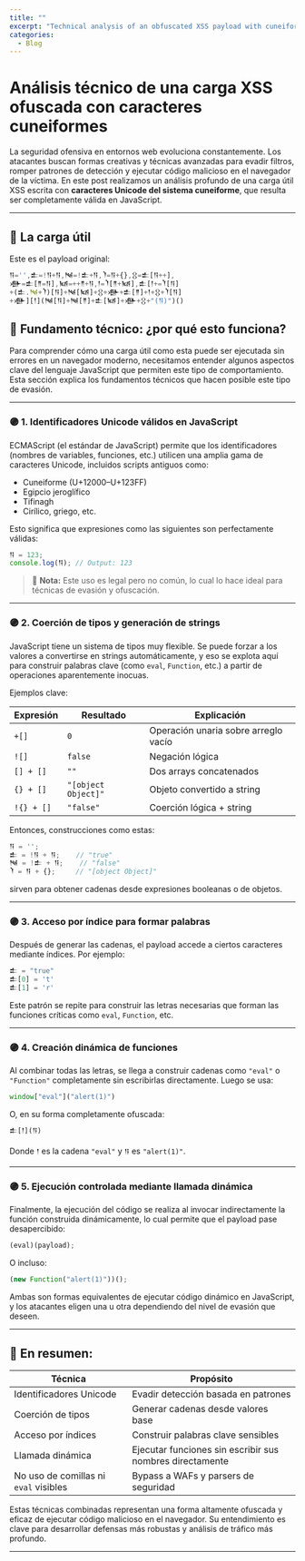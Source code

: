 ```yaml
---
title: "" 
excerpt: "Technical analysis of an obfuscated XSS payload with cuneiform characters"
categories:
  - Blog 
---
```


# Análisis técnico de una carga XSS ofuscada con caracteres cuneiformes

La seguridad ofensiva en entornos web evoluciona constantemente. Los atacantes buscan formas creativas y técnicas avanzadas para evadir filtros, romper patrones de detección y ejecutar código malicioso en el navegador de la víctima. En este post realizamos un análisis profundo de una carga útil XSS escrita con **caracteres Unicode del sistema cuneiforme**, que resulta ser completamente válida en JavaScript.

---

## 📜 La carga útil

Este es el payload original:

```javascript
𒀀='',𒉺=!𒀀+𒀀,𒀃=!𒉺+𒀀,𒇺=𒀀+{},𒌐=𒉺[𒀀++],
𒀟=𒉺[𒈫=𒀀],𒀆=++𒈫+𒀀,𒁹=𒇺[𒈫+𒀆],𒉺[𒁹+=𒇺[𒀀]
+(𒉺.𒀃+𒇺)[𒀀]+𒀃[𒀆]+𒌐+𒀟+𒉺[𒈫]+𒁹+𒌐+𒇺[𒀀]
+𒀟][𒁹](𒀃[𒀀]+𒀃[𒈫]+𒉺[𒀆]+𒀟+𒌐+"(𒀀)")()
```


## 🧠 Fundamento técnico: ¿por qué esto funciona?

Para comprender cómo una carga útil como esta puede ser ejecutada sin errores en un navegador moderno, necesitamos entender algunos aspectos clave del lenguaje JavaScript que permiten este tipo de comportamiento. Esta sección explica los fundamentos técnicos que hacen posible este tipo de evasión.

---

### 🟣 1. Identificadores Unicode válidos en JavaScript

ECMAScript (el estándar de JavaScript) permite que los identificadores (nombres de variables, funciones, etc.) utilicen una amplia gama de caracteres Unicode, incluidos scripts antiguos como:

- Cuneiforme (U+12000–U+123FF)
- Egipcio jeroglífico
- Tifinagh
- Cirílico, griego, etc.

Esto significa que expresiones como las siguientes son perfectamente válidas:

```js
𒀀 = 123;
console.log(𒀀); // Output: 123
```

> 🔎 **Nota:** Este uso es legal pero no común, lo cual lo hace ideal para técnicas de evasión y ofuscación.

---

### 🟣 2. Coerción de tipos y generación de strings

JavaScript tiene un sistema de tipos muy flexible. Se puede forzar a los valores a convertirse en strings automáticamente, y eso se explota aquí para construir palabras clave (como `eval`, `Function`, etc.) a partir de operaciones aparentemente inocuas.

Ejemplos clave:

| Expresión       | Resultado      | Explicación                         |
|----------------|----------------|-------------------------------------|
| `+[]`          | `0`            | Operación unaria sobre arreglo vacío |
| `![]`          | `false`        | Negación lógica                     |
| `[] + []`      | `""`           | Dos arrays concatenados             |
| `{} + []`      | `"[object Object]"` | Objeto convertido a string        |
| `!{} + []`     | `"false"`      | Coerción lógica + string            |

Entonces, construcciones como estas:

```js
𒀀 = '';
𒉺 = !𒀀 + 𒀀;    // "true"
𒀃 = !𒉺 + 𒀀;    // "false"
𒇺 = 𒀀 + {};     // "[object Object]"
```

sirven para obtener cadenas desde expresiones booleanas o de objetos.

---

### 🟣 3. Acceso por índice para formar palabras

Después de generar las cadenas, el payload accede a ciertos caracteres mediante índices. Por ejemplo:

```js
𒉺 = "true"
𒉺[0] = 't'
𒉺[1] = 'r'
```

Este patrón se repite para construir las letras necesarias que forman las funciones críticas como `eval`, `Function`, etc.

---

### 🟣 4. Creación dinámica de funciones

Al combinar todas las letras, se llega a construir cadenas como `"eval"` o `"Function"` completamente sin escribirlas directamente. Luego se usa:

```js
window["eval"]("alert(1)")
```

O, en su forma completamente ofuscada:

```js
𒉺[𒁹](𒀀)
```

Donde `𒁹` es la cadena `"eval"` y `𒀀` es `"alert(1)"`.

---

### 🟣 5. Ejecución controlada mediante llamada dinámica

Finalmente, la ejecución del código se realiza al invocar indirectamente la función construida dinámicamente, lo cual permite que el payload pase desapercibido:

```js
(eval)(payload);
```

O incluso:

```js
(new Function("alert(1)"))();
```

Ambas son formas equivalentes de ejecutar código dinámico en JavaScript, y los atacantes eligen una u otra dependiendo del nivel de evasión que deseen.

---

## 🔐 En resumen:

| Técnica                       | Propósito                            |
|------------------------------|--------------------------------------|
| Identificadores Unicode      | Evadir detección basada en patrones  |
| Coerción de tipos            | Generar cadenas desde valores base   |
| Acceso por índices           | Construir palabras clave sensibles   |
| Llamada dinámica             | Ejecutar funciones sin escribir sus nombres directamente |
| No uso de comillas ni `eval` visibles | Bypass a WAFs y parsers de seguridad |

Estas técnicas combinadas representan una forma altamente ofuscada y eficaz de ejecutar código malicioso en el navegador. Su entendimiento es clave para desarrollar defensas más robustas y análisis de tráfico más profundo.

---
